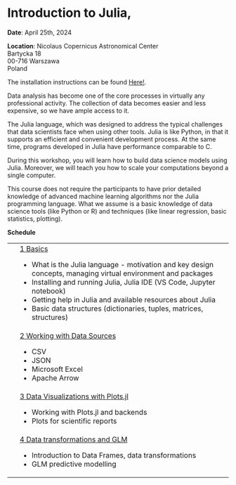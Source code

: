 
# Introduction to Julia,

**Date**: April 25th, 2024

**Location**:
	Nicolaus Copernicus Astronomical Center<br>
 	Bartycka 18<br>
  	00-716 Warszawa<br> 
   	Poland
    
		
The installation instructions can be found <a href="1_Basics/">Here!</a>.


Data analysis has become one of the core processes in virtually any professional activity. The collection of data becomes easier and less expensive, so we have ample access to it.

The Julia language, which was designed to address the typical challenges that data scientists face when using other tools. Julia is like Python, in that it supports an efficient and convenient development process. At the same time, programs developed in Julia have performance comparable to C.

During this workshop, you will learn how to build data science models using Julia. Moreover, we will teach you how to scale your computations beyond a single computer.

This course does not require the participants to have prior detailed knowledge of advanced machine learning algorithms nor the Julia programming language. What we assume is a basic knowledge of data science tools (like Python or R) and techniques (like linear regression, basic statistics, plotting).



**Schedule**

<table>
<tr><td></td><td><a href="1_Basics/">1 Basics</a><br>
<ul>
<li> What is the Julia language - motivation and key design concepts, managing virtual environment and packages
<li> Installing and running Julia, Julia IDE (VS Code, Jupyter notebook)
<li> Getting help in Julia and available resources about Julia
<li> Basic data structures (dictionaries, tuples, matrices, structures)
<ul>
</td><td>&nbsp;</td></tr>
<tr><td>&nbsp;</td><td><a href="2_Working_with_Data_Sources/">2 Working with Data Sources</a><br>
<ul>
<li> CSV
<li> JSON
<li> Microsoft Excel
<li> Apache Arrow
</ul>
</td><td>&nbsp;</td></tr>

<tr><td>&nbsp;</td><td><a href="3_Data_Visualizations_Plots.jl/">3 Data Visualizations with Plots.jl</a><br>
<ul>
<li> Working with Plots.jl and backends
<li> Plots for scientific reports
</ul>

</td><td>&nbsp;</td></tr>

<tr><td>&nbsp;</td><td><a href="4_Data_Transformations_and_GLM/">4 Data transformations and GLM</a><br>
<ul>
<li> Introduction to Data Frames, data transformations
<li> GLM predictive modelling
</ul>
</td><td>&nbsp;</td></tr>

</table>
